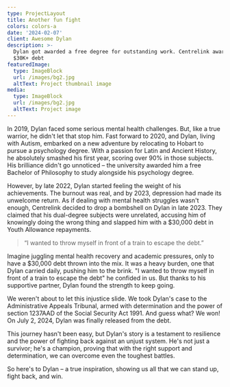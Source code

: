 ```yaml
---
type: ProjectLayout
title: Another fun fight
colors: colors-a
date: '2024-02-07'
client: Awesome Dylan
description: >-
  Dylan got awarded a free degree for outstanding work. Centrelink awarded him a
  $30K+ debt
featuredImage:
  type: ImageBlock
  url: /images/bg2.jpg
  altText: Project thumbnail image
media:
  type: ImageBlock
  url: /images/bg2.jpg
  altText: Project image
---
```

In 2019, Dylan faced some serious mental health challenges. But, like a true warrior, he didn't let that stop him. Fast forward to 2020, and Dylan, living with Autism, embarked on a new adventure by relocating to Hobart to pursue a psychology degree. With a passion for Latin and Ancient History, he absolutely smashed his first year, scoring over 90% in those subjects. His brilliance didn't go unnoticed – the university awarded him a free Bachelor of Philosophy to study alongside his psychology degree.

However, by late 2022, Dylan started feeling the weight of his achievements. The burnout was real, and by 2023, depression had made its unwelcome return. As if dealing with mental health struggles wasn't enough, Centrelink decided to drop a bombshell on Dylan in late 2023. They claimed that his dual-degree subjects were unrelated, accusing him of knowingly doing the wrong thing and slapped him with a $30,000 debt in Youth Allowance repayments.

> “I wanted to throw myself in front of a train to escape the debt.”

Imagine juggling mental health recovery and academic pressures, only to have a $30,000 debt thrown into the mix. It was a heavy burden, one that Dylan carried daily, pushing him to the brink. "I wanted to throw myself in front of a train to escape the debt" he confided in us. But thanks to his supportive partner, Dylan found the strength to keep going.

We weren't about to let this injustice slide. We took Dylan's case to the Administrative Appeals Tribunal, armed with determination and the power of section 1237AAD of the Social Security Act 1991. And guess what? We won! On July 2, 2024, Dylan was finally released from the debt.

This journey hasn't been easy, but Dylan's story is a testament to resilience and the power of fighting back against an unjust system. He's not just a survivor; he's a champion, proving that with the right support and determination, we can overcome even the toughest battles.

So here's to Dylan – a true inspiration, showing us all that we can stand up, fight back, and win.



